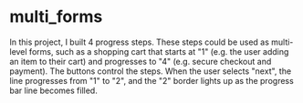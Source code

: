 # multi_forms

In this project, I built 4 progress steps. These steps could be used as multi-level forms, such as a shopping cart that starts at "1" (e.g. the user adding an item to their cart) and progresses to "4" (e.g. secure checkout and payment). The buttons control the steps. When the user selects "next", the line progresses from "1" to "2", and the "2" border lights up as the progress bar line becomes filled.
